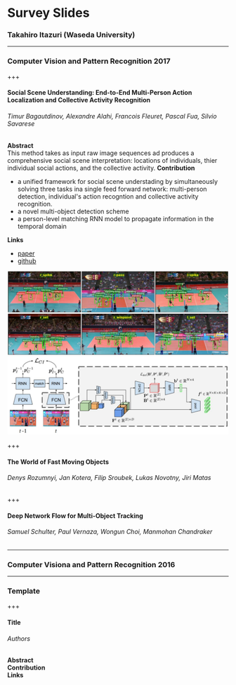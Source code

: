 # Survey Slides
### Takahiro Itazuri (Waseda University)
---
### Computer Vision and Pattern Recognition 2017
+++
#### Social Scene Understanding: End-to-End Multi-Person Action Localization and Collective Activity Recognition
###### Timur Bagautdinov, Alexandre Alahi, Francois Fleuret, Pascal Fua, Silvio Savarese
<div class="container">
  <div class="col">
    <b>Abstract</b><br>
    This method takes as input raw image sequences ad produces a comprehensive social scene interpretation: locations of individuals, thier individual social actions, and the collective activity.
    <b>Contribution</b><br>
    <ul>
      <li>a unified framework for social scene understading by simultaneously solving three tasks ina single feed forward network: multi-person detection, individual's action recogntion and collective activity recognition.</li>
      <li>a novel multi-object detection scheme</li>
      <li>a person-level matching RNN model to propagate information in the temporal domain</li>
    </ul>
    <b>Links</b><br>
    <ul>
      <li><a href="http://www.idiap.ch/~fleuret/papers/bagautdinov-et-al-cvpr2017.pdf">paper</a></li>
      <li><a href="https://github.com/cvlab-epfl/social-scene-understanding">github</a></li>
    </ul>
  </div>
  <div class="col">
    <img src="assets/img/Social-Scene-Understanding-CVPR17-01.jpg">
    <img src="assets/img/Social-Scene-Understanding-CVPR17-02.jpg">
  </div>
</div>


+++
#### The World of Fast Moving Objects
###### Denys Rozumnyi, Jan Kotera, Filip Sroubek, Lukas Novotny, Jiri Matas

+++
#### Deep Network Flow for Multi-Object Tracking
###### Samuel Schulter, Paul Vernaza, Wongun Choi, Manmohan Chandraker

---
### Computer Visiona and Pattern Recognition 2016

---
### Template
+++
#### Title
###### Authors
<div class="container">
  <div class="col">
    <b>Abstract</b><br>
    <b>Contribution</b><br>
    <b>Links</b><br>
  </div>
  <div class="col">
    <img src="">
  </div>
</div>